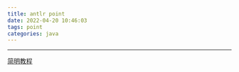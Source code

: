 ```yaml
---
title: antlr point
date: 2022-04-20 10:46:03
tags: point
categories: java
---
```


---

[简明教程](https://wizardforcel.gitbooks.io/antlr4-short-course/content/getting-started.html)
